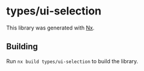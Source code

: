 # types/ui-selection

This library was generated with [Nx](https://nx.dev).

## Building

Run `nx build types/ui-selection` to build the library.

